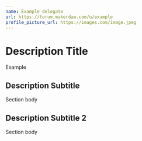 ```yaml
---
name: Example delegate
url: https://forum.makerdao.com/u/example
profile_picture_url: https://images.com/image.jpeg
---
```



# Description Title

Example 

## Description Subtitle

Section body

## Description Subtitle 2

Section body